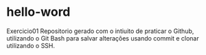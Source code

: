 # hello-word
Exercicio01
Repositorio gerado com o intiuito de praticar o Github, utilizando o Git Bash para salvar alterações usando commit e clonar utilizando o SSH.
